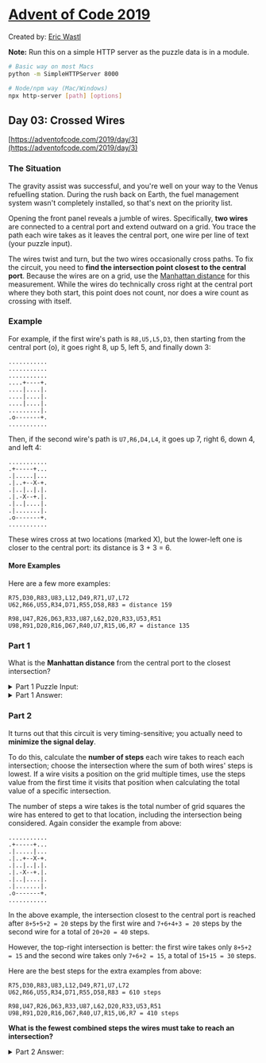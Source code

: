 # [Advent of Code 2019](https://adventofcode.com/)

Created by: [Eric Wastl](http://was.tl/)

**Note:** Run this on a simple HTTP server as the puzzle data is in a module.

```bash
# Basic way on most Macs
python -m SimpleHTTPServer 8000

# Node/npm way (Mac/Windows)
npx http-server [path] [options]
```

## Day 03: Crossed Wires

[https://adventofcode.com/2019/day/3](https://adventofcode.com/2019/day/3)

### The Situation

The gravity assist was successful, and you're well on your way to the Venus refuelling station. During the rush back on Earth, the fuel management system wasn't completely installed, so that's next on the priority list.

Opening the front panel reveals a jumble of wires. Specifically, **two wires** are connected to a central port and extend outward on a grid. You trace the path each wire takes as it leaves the central port, one wire per line of text (your puzzle input).

The wires twist and turn, but the two wires occasionally cross paths. To fix the circuit, you need to **find the intersection point closest to the central port**. Because the wires are on a grid, use the [Manhattan distance](https://en.wikipedia.org/wiki/Taxicab_geometry) for this measurement. While the wires do technically cross right at the central port where they both start, this point does not count, nor does a wire count as crossing with itself.

### Example

For example, if the first wire's path is `R8,U5,L5,D3`, then starting from the central port (o), it goes right 8, up 5, left 5, and finally down 3:

```text
...........
...........
...........
....+----+.
....|....|.
....|....|.
....|....|.
.........|.
.o-------+.
...........
```

Then, if the second wire's path is `U7,R6,D4,L4`, it goes up 7, right 6, down 4, and left 4:

```text
...........
.+-----+...
.|.....|...
.|..+--X-+.
.|..|..|.|.
.|.-X--+.|.
.|..|....|.
.|.......|.
.o-------+.
...........
```

These wires cross at two locations (marked X), but the lower-left one is closer to the central port: its distance is 3 + 3 = 6.

#### More Examples

Here are a few more examples:

```text
R75,D30,R83,U83,L12,D49,R71,U7,L72
U62,R66,U55,R34,D71,R55,D58,R83 = distance 159

R98,U47,R26,D63,R33,U87,L62,D20,R33,U53,R51
U98,R91,D20,R16,D67,R40,U7,R15,U6,R7 = distance 135
```

### Part 1

What is the **Manhattan distance** from the central port to the closest intersection?

<details>
    <summary>Part 1 Puzzle Input:</summary>

    R1003,U741,L919,U341,L204,U723,L113,D340,L810,D238,R750,U409,L104,U65,R119,U58,R94,D738,L543,U702,R612,D998,L580,U887,R664,D988,R232,D575,R462,U130,L386,U386,L217,U155,L68,U798,R792,U149,L573,D448,R76,U896,L745,D640,L783,D19,R567,D271,R618,U677,L449,D651,L843,D117,L636,U329,R484,U853,L523,U815,L765,U834,L500,U321,R874,U90,R473,U31,R846,U549,L70,U848,R677,D557,L702,U90,R78,U234,R282,D289,L952,D514,R308,U255,R752,D338,L134,D335,L207,U167,R746,U328,L65,D579,R894,U716,R510,D932,L396,U766,L981,D115,L668,U197,R773,U898,L22,U294,L548,D634,L31,U626,R596,U442,L103,U448,R826,U511,R732,U680,L279,D693,R292,U641,R253,U977,R699,U861,R534,D482,L481,U929,L244,U863,L951,D744,R775,U198,L658,U700,L740,U725,R286,D105,L629,D117,L991,D778,L627,D389,R942,D17,L791,D515,R231,U418,L497,D421,L508,U91,R841,D823,L88,U265,L223,D393,L399,D390,L431,D553,R40,U724,L566,U121,L436,U797,L42,U13,R19,D858,R912,D571,L207,D5,L981,D996,R814,D918,L16,U872,L5,U281,R706,U596,R827,D19,R976,D664,L930,U56,R168,D892,R661,D751,R219,U343,R120,U21,L659,U976,R498,U282,R1,U721,R475,D798,L5,U396,R268,D454,R118,U260,L709,D369,R96,D232,L320,D763,R548,U670,R102,D253,L947,U845,R888,D645,L734,D734,L459,D638,L82,U933,L485,U235,R181,D51,L45,D979,L74,D186,L513,U974,R283,D493,R128,U909,L96,D861,L291,U640,R793,D712,R421,D315,L152,U220,L252,U642,R126,D417,R137,D73,R1,D711,R880,U718,R104,U444,L36,D974,L360,U12,L890,D337,R184,D745,R164,D931,R915,D999,R452,U221,L399,D761,L987,U562,R25,D642,R411,D605,R964

    L1010,U302,L697,D105,R618,U591,R185,U931,R595,D881,L50,D744,L320,D342,L221,D201,L862,D959,R553,D135,L238,U719,L418,U798,R861,U80,L571,U774,L896,U772,L960,U368,R415,D560,R276,U33,L532,U957,R621,D137,R373,U53,L842,U118,L299,U203,L352,D531,R118,U816,R355,U678,L983,D175,R652,U230,R190,D402,R111,D842,R756,D961,L82,U206,L576,U910,R622,D494,R630,D893,L200,U943,L696,D573,L143,D640,L885,D184,L52,D96,L580,U204,L793,D806,R477,D651,L348,D318,L924,D700,R675,D689,L723,D418,L156,D215,L943,D397,L301,U350,R922,D721,R14,U399,L774,U326,L14,D465,L65,U697,R564,D4,L40,D250,R914,U901,R316,U366,R877,D222,L672,D329,L560,U882,R321,D169,R161,U891,L552,U86,L194,D274,L567,D669,L682,U60,L985,U401,R587,U569,L1,D325,L73,U814,L338,U618,L49,U67,L258,D596,R493,D249,L310,D603,R810,D735,L829,D378,R65,U85,L765,D854,L863,U989,L595,U564,L373,U76,R923,U760,L965,U458,L610,U461,R900,U151,L650,D437,L1,U464,L65,D349,R256,D376,L686,U183,L403,D354,R867,U993,R819,D333,L249,U466,L39,D878,R855,U166,L254,D532,L909,U48,L980,U652,R393,D291,L502,U230,L738,U681,L393,U935,L333,D139,L499,D813,R302,D415,L693,D404,L308,D603,R968,U753,L510,D356,L356,U620,R386,D205,R587,U212,R715,U360,L603,U792,R58,U619,R73,D958,L53,D666,L756,U71,L621,D576,L174,U779,L382,U977,R890,D830,R822,U312,R716,U767,R36,U340,R322,D175,L417,U710,L313,D526,L573,D90,L493,D257,L918,U425,R93,D552,L691,U792,R189,U43,L633,U934,L953,U817,L404,D904,L384,D15,L670,D889,L648,U751,L928,D744,L932,U761,R879,D229,R491,U902,R134,D219,L634,U423,L241
</details>

<details>
    <summary>Part 1 Answer:</summary>

    1084
</details>

### Part 2

It turns out that this circuit is very timing-sensitive; you actually need to **minimize the signal delay**.

To do this, calculate the **number of steps** each wire takes to reach each intersection; choose the intersection where the sum of both wires' steps is lowest. If a wire visits a position on the grid multiple times, use the steps value from the first time it visits that position when calculating the total value of a specific intersection.

The number of steps a wire takes is the total number of grid squares the wire has entered to get to that location, including the intersection being considered. Again consider the example from above:

```text
...........
.+-----+...
.|.....|...
.|..+--X-+.
.|..|..|.|.
.|.-X--+.|.
.|..|....|.
.|.......|.
.o-------+.
...........
```

In the above example, the intersection closest to the central port is reached after `8+5+5+2 = 20` steps by the first wire and `7+6+4+3 = 20` steps by the second wire for a total of `20+20 = 40` steps.

However, the top-right intersection is better: the first wire takes only `8+5+2 = 15` and the second wire takes only `7+6+2 = 15`, a total of `15+15 = 30` steps.

Here are the best steps for the extra examples from above:

```text
R75,D30,R83,U83,L12,D49,R71,U7,L72
U62,R66,U55,R34,D71,R55,D58,R83 = 610 steps

R98,U47,R26,D63,R33,U87,L62,D20,R33,U53,R51
U98,R91,D20,R16,D67,R40,U7,R15,U6,R7 = 410 steps
```

**What is the fewest combined steps the wires must take to reach an intersection?**

<details>
    <summary>Part 2 Answer:</summary>

    9240
</details>

